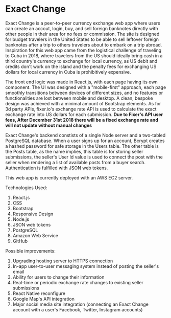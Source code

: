 # Exact Change

Exact Change is a peer-to-peer currency exchange web app where users can create an accout, login, buy, and sell foreign banknotes directly with other people in their area for no fees or commission. The site is designed for budget travelers in the United States to be able to sell leftover foreign banknotes after a trip to others travelers about to embark on a trip abroad. Inspiration for this web app came from the logistical challenge of traveling to Cuba in 2018, where travelers from the US should ideally bring cash in a third country's currency to exchange for local currency, as US debit and credits don't work on the island and the penalty fees for exchanging US dollars for local currency in Cuba is prohibitively expensive. 


The front end logic was made in React.js, with each page having its own component. The UI was designed with a "mobile-first" approach, each page smoothly transitions between devices of different sizes, and no features or functionalities are lost between mobile and desktop. A clean, bespoke design was achieved with a minimal amount of Bootstrap elements. As for 3d party APIs, fixer.io's exchange rate API is used to calculate the exact exchange rate into US dollars for each submission. 
**Due to Fixer's API user fees, After December 31st 2018 there will be a fixed exchange rate and will not update without manual changes**

Exact Change's backend constists of a single Node server and a two-tabled PostgreSQL database. When a user signs up for an account, Bcrypt creates a hashed password for safe storage in the Users table. The other table is the Posts table, as the name implies, this table is for storing seller submissions, the seller's User Id value is used to connect the post with the seller when rendering a list of available posts from a buyer search. Authentication is fulfilled with JSON web tokens. 

This web app is currently deployed with an AWS EC2 server.


Technologies Used:
1. React.js
2. CSS
3. Bootstrap
4. Responsive Design
5. Node.js
6. JSON web tokens
7. PostgreSQL
8. Amazon Web Service
9. GitHub


Possible improvements:
1. Upgrading hosting server to HTTPS connection
2. In-app user-to-user messaging system instead of posting the seller's email
3. Ability for users to change their information
4. Real-time or periodic exchange rate changes to existing seller submissions
5. React Native reconfigure 
6. Google Map's API integration
7. Major social media site integration (connecting an Exact Change account with a user's Facebook, Twitter, Instagram accounts)
